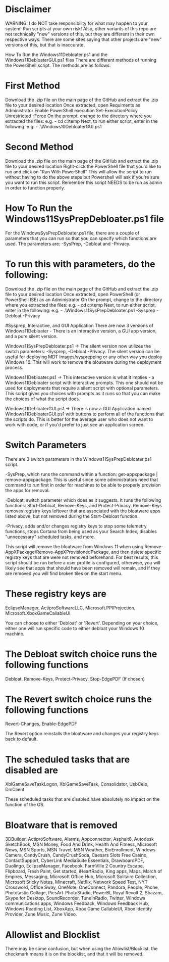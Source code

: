 # Disclaimer
WARNING: I do NOT take responsibility for what may happen to your system! Run scripts at your own risk! Also, other variants of this repo are not technically "new" versions of this, but they are different in their own respective ways. There are some sites saying that other projects are "new" versions of this, but that is inaccurate.

How To Run the Windows11Debloater.ps1 and the Windows11DebloaterGUI.ps1 files
There are different methods of running the PowerShell script. The methods are as follows:

# First Method
Download the .zip file on the main page of the GitHub and extract the .zip file to your desired location
Once extracted, open Requiments as Administrator
Enable PowerShell execution Set-ExecutionPolicy Unrestricted -Force
On the prompt, change to the directory where you extracted the files:   e.g. - cd c:\temp
Next, to run either script, enter in the following:   e.g. - .\Windows10DebloaterGUI.ps1

# Second Method
Download the .zip file on the main page of the GitHub and extract the .zip file to your desired location
Right-click the PowerShell file that you'd like to run and click on "Run With PowerShell"
This will allow the script to run without having to do the above steps but Powershell will ask if you're sure you want to run this script.
Remember this script NEEDS to be run as admin in order to function properly.

# How To Run the Windows11SysPrepDebloater.ps1 file
For the WindowsSysPrepDebloater.ps1 file, there are a couple of parameters that you can run so that you can specify which functions are used. The parameters are: -SysPrep, -Debloat and -Privacy.

# To run this with parameters, do the following:

Download the .zip file on the main page of the GitHub and extract the .zip file to your desired location
Once extracted, open PowerShell (or PowerShell ISE) as an Administrator
On the prompt, change to the directory where you extracted the files:   e.g. - cd c:\temp
Next, to run either script, enter in the following:
e.g. - .\Windows11SysPrepDebloater.ps1 -Sysprep -Debloat -Privacy

#Sysprep, Interactive, and GUI Application
There are now 3 versions of Windows11Debloater - There is an interactive version, a GUI app version, and a pure silent version.

Windows11SysPrepDebloater.ps1 -> The silent version now utilizes the switch parameters: -Sysprep, -Debloat -Privacy. The silent version can be useful for deploying MDT Images/sysprepping or any other way you deploy Windows 10. This will work to remove the bloatware during the deployment process.

Windows11Debloater.ps1 -> This interactive version is what it implies - a Windows11Debloater script with interactive prompts. This one should not be used for deployments that require a silent script with optional parameters. This script gives you choices with prompts as it runs so that you can make the choices of what the script does.

Windows11DebloaterGUI.ps1 -> There is now a GUI Application named Windows11DebloaterGUI.ps1 with buttons to perform all of the functions that the scripts do. This is better for the average user who does not want to work with code, or if you'd prefer to just see an application screen.

# Switch Parameters
There are 3 switch parameters in the Windows11SysPrepDebloater.ps1 script.

-SysPrep, which runs the command within a function: get-appxpackage | remove-appxpackage. This is useful since some administrators need that command to run first in order for machines to be able to properly provision the apps for removal.

-Debloat, switch parameter which does as it suggests. It runs the following functions: Start-Debloat, Remove-Keys, and Protect-Privacy. Remove-Keys removes registry keys leftover that are associated with the bloatware apps listed above, but not removed during the Start-Debloat function.

-Privacy, adds and/or changes registry keys to stop some telemetry functions, stops Cortana from being used as your Search Index, disables "unnecessary" scheduled tasks, and more.

This script will remove the bloatware from Windows 11 when using Remove-AppXPackage/Remove-AppXProvisionedPackage, and then delete specific registry keys that are were not removed beforehand. For best results, this script should be run before a user profile is configured, otherwise, you will likely see that apps that should have been removed will remain, and if they are removed you will find broken tiles on the start menu.

# These registry keys are
EclipseManager, ActiproSoftwareLLC, Microsoft.PPIProjection, Microsoft.XboxGameCallableUI

You can choose to either 'Debloat' or 'Revert'. Depending on your choice, either one will run specific code to either debloat your Windows 10 machine.

# The Debloat switch choice runs the following functions
Debloat, Remove-Keys, Protect-Privacy, Stop-EdgePDF (If chosen)

# The Revert switch choice runs the following functions
Revert-Changes, Enable-EdgePDF

The Revert option reinstalls the bloatware and changes your registry keys back to default.

# The scheduled tasks that are disabled are
XblGameSaveTaskLogon, XblGameSaveTask, Consolidator, UsbCeip, DmClient

These scheduled tasks that are disabled have absolutely no impact on the function of the OS.

# Bloatware that is removed
3DBuilder, ActiproSoftware, Alarms, Appconnector, Asphalt8, Autodesk SketchBook, MSN Money, Food And Drink, Health And Fitness, Microsoft News, MSN Sports, MSN Travel, MSN Weather, BioEnrollment, Windows Camera, CandyCrush, CandyCrushSoda, Caesars Slots Free Casino, ContactSupport, CyberLink MediaSuite Essentials, DrawboardPDF, Duolingo, EclipseManager, Facebook, FarmVille 2 Country Escape, Flipboard, Fresh Paint, Get started, iHeartRadio, King apps, Maps, March of Empires, Messaging, Microsoft Office Hub, Microsoft Solitaire Collection, Microsoft Sticky Notes, Minecraft, Netflix, Network Speed Test, NYT Crossword, Office Sway, OneNote, OneConnect, Pandora, People, Phone, Phototastic Collage, PicsArt-PhotoStudio, PowerBI, Royal Revolt 2, Shazam, Skype for Desktop, SoundRecorder, TuneInRadio, Twitter, Windows communications apps, Windows Feedback, Windows Feedback Hub, Windows Reading List, XboxApp, Xbox Game CallableUI, Xbox Identity Provider, Zune Music, Zune Video.

# Allowlist and Blocklist
There may be some confusion, but when using the Allowlist/Blocklist, the checkmark means it is on the blocklist, and that it will be removed.

